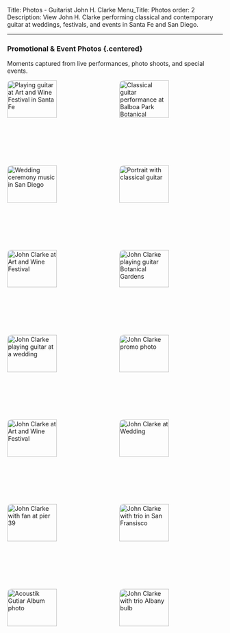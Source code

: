 Title: Photos - Guitarist John H. Clarke
Menu_Title: Photos
order: 2
Description: View John H. Clarke performing classical and contemporary guitar at weddings, festivals, and events in Santa Fe and San Diego.

---

### Promotional & Event Photos {.centered}

<div class="centered-content">
    <p>Moments captured from live performances, photo shoots, and special events.</p>
</div>

<style>
  .photos {
    display: flex;
    flex-wrap: wrap;
    justify-content: space-between;
  }
  .photos img {
    border-radius: 10px;
    width: 48%;
    margin-bottom: 1rem;
    height: auto; /* Allow the height to adjust proportionally */
    aspect-ratio: 4 / 3; /* Set your desired aspect ratio */
    object-fit: cover; /* Ensure the image covers the container */
  }

</style>

<div class="photos">
    <img src="{static}/images/artandwine4.jpg" alt="Playing guitar at Art and Wine Festival in Santa Fe" />
    <img src="{static}/images/20250304_balboa-park.jpeg" alt="Classical guitar performance at Balboa Park Botanical Gardens" />
    <img src="{static}/images/wedding-2.jpg" alt="Wedding ceremony music in San Diego" />
    <img src="{static}/images/guitar-over-shoulder.png" alt="Portrait with classical guitar" />
    <img src="{static}/images/artandwine4.jpg" width="50%" alt="John Clarke at Art and Wine Festival" />
    <img src="{static}/images/20250304_balboa-park.jpeg" width="50%" alt="John Clarke playing guitar Botanical Gardens" />
    <img src="{static}/images/wedding-2.jpg" width="50%" alt="John Clarke playing guitar at a wedding" />
    <img src="{static}/images/guitar-over-shoulder.png" width="50%" alt="John Clarke promo photo" />
    <img src="{static}/images/artandwine3.jpg" width="50%" alt="John Clarke at Art and Wine Festival" />
    <img src="{static}/images/wedding5.jpg" width="50%" alt="John Clarke at Wedding" />
    <img src="{static}/images/photo-with-fan-pier39.jpg" width="50%" alt="John Clarke with fan at pier 39" />
    <img src="{static}/images/trio-spot-12.jpg" width="50%" alt="John Clarke with trio in San Fransisco" />
    <img src="{static}/images/ag-promo1.jpg" width="50%" alt="Acoustik Gutiar Album photo" />
    <img src="{static}/images/Trio-bulb-instr-color-bkgd-bw.jpg" width="50%" alt="John Clarke with trio Albany bulb" />
</div>
